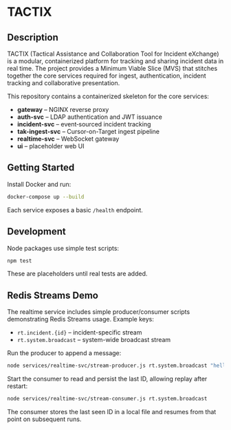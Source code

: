 # TACTIX

## Description
TACTIX (Tactical Assistance and Collaboration Tool for Incident eXchange) is a modular, containerized platform for tracking and sharing incident data in real time. The project provides a Minimum Viable Slice (MVS) that stitches together the core services required for ingest, authentication, incident tracking and collaborative presentation.

This repository contains a containerized skeleton for the core services:

- **gateway** – NGINX reverse proxy
- **auth-svc** – LDAP authentication and JWT issuance
- **incident-svc** – event‑sourced incident tracking
- **tak-ingest-svc** – Cursor-on-Target ingest pipeline
- **realtime-svc** – WebSocket gateway
- **ui** – placeholder web UI

## Getting Started

Install Docker and run:

```bash
docker-compose up --build
```

Each service exposes a basic `/health` endpoint.

## Development

Node packages use simple test scripts:

```bash
npm test
```

These are placeholders until real tests are added.

## Redis Streams Demo

The realtime service includes simple producer/consumer scripts demonstrating
Redis Streams usage. Example keys:

- `rt.incident.{id}` – incident-specific stream
- `rt.system.broadcast` – system-wide broadcast stream

Run the producer to append a message:

```bash
node services/realtime-svc/stream-producer.js rt.system.broadcast "hello"
```

Start the consumer to read and persist the last ID, allowing replay after
restart:

```bash
node services/realtime-svc/stream-consumer.js rt.system.broadcast
```

The consumer stores the last seen ID in a local file and resumes from that
point on subsequent runs.
